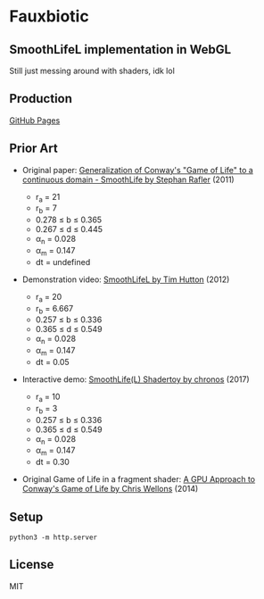 # Fauxbiotic

## SmoothLifeL implementation in WebGL

Still just messing around with shaders, idk lol

Production
----------

[GitHub Pages](https://jessechen.github.io/fauxbiotic/)

Prior Art
---------

* Original paper: [Generalization of Conway's "Game of Life" to a continuous domain - SmoothLife by Stephan Rafler](https://arxiv.org/abs/1111.1567) (2011)
  * r<sub>a</sub> = 21
  * r<sub>b</sub> = 7
  * 0.278 ≤ b ≤ 0.365
  * 0.267 ≤ d ≤ 0.445
  * α<sub>n</sub> = 0.028
  * α<sub>m</sub> = 0.147
  * dt = undefined

* Demonstration video: [SmoothLifeL by Tim Hutton](https://www.youtube.com/watch?v=KJe9H6qS82I) (2012)
  * r<sub>a</sub> = 20
  * r<sub>b</sub> = 6.667
  * 0.257 ≤ b ≤ 0.336
  * 0.365 ≤ d ≤ 0.549
  * α<sub>n</sub> = 0.028
  * α<sub>m</sub> = 0.147
  * dt = 0.05

* Interactive demo: [SmoothLife(L) Shadertoy by chronos](https://www.shadertoy.com/view/XtdSDn) (2017)
  * r<sub>a</sub> = 10
  * r<sub>b</sub> = 3
  * 0.257 ≤ b ≤ 0.336
  * 0.365 ≤ d ≤ 0.549
  * α<sub>n</sub> = 0.028
  * α<sub>m</sub> = 0.147
  * dt = 0.30

* Original Game of Life in a fragment shader: [A GPU Approach to Conway's Game of Life by Chris Wellons](https://nullprogram.com/blog/2014/06/10/) (2014)

Setup
-----

`python3 -m http.server`

License
-------

MIT